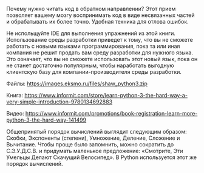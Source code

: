 

Почему нужно читать код в обратном направлении?
Этот прием позволяет вашему мозгу воспринимать код в виде несвязанных
частей и обрабатывать их более точно. Удобная техника для отлова ошибок.

Не испольщуйте IDE для выполнения упражнений из этой книги. Использование среды разработки приведет к тому, что вы не сможете работать с новыми языками программирования, пока та или иная компания не решит продать вам среду разработки для нужного языка. Это означает, что вы не сможете использовать этот новый язык, пока он не станет достаточно популярным, чтобы наработать выгодную клиентскую базу для компании-производителя среды разработки.

Файлы:
https://images.eksmo.ru/files/shaw_python3.zip


Книга:
https://www.informit.com/store/learn-python-3-the-hard-way-a-very-simple-introduction-9780134692883

Видео:
https://www.informit.com/promotions/book-registration-learn-more-python-3-the-hard-way-141499

Общепринятый порядок вычислений выглядит следующим образом: Скобки,
Экспоненты (степени), Умножение, Деление, Сложение и Вычитание. Чтобы
проще было запомнить, можно сократить до С.Э.У.Д.С.В. и придумать маленькое
предложение: «Смотрите, Эти Умельцы Делают Скачущий Велосипед».
В Python используется этот же порядок вычислений.